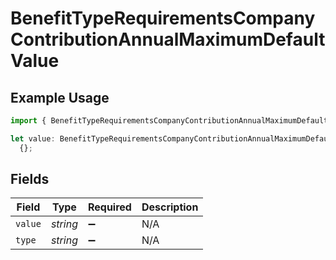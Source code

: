 # BenefitTypeRequirementsCompanyContributionAnnualMaximumDefaultValue

## Example Usage

```typescript
import { BenefitTypeRequirementsCompanyContributionAnnualMaximumDefaultValue } from "gusto-embedded/models/components";

let value: BenefitTypeRequirementsCompanyContributionAnnualMaximumDefaultValue =
  {};
```

## Fields

| Field              | Type               | Required           | Description        |
| ------------------ | ------------------ | ------------------ | ------------------ |
| `value`            | *string*           | :heavy_minus_sign: | N/A                |
| `type`             | *string*           | :heavy_minus_sign: | N/A                |